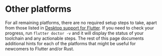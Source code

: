 # Other platforms

For all remaining platforms, there are no required setup steps to take, apart from those listed in [Desktop support for Flutter](https://docs.flutter.dev/desktop). If you need to check your progress, run `flutter doctor -v` and it will display the status of your toolchain and any actionable steps. The rest of this page
documents additional hints for each of the platforms that might be useful for newcomers to
Flutter and/or Rust.
